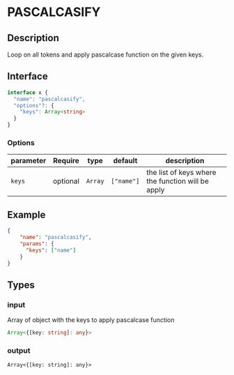 # PASCALCASIFY

## Description

Loop on all tokens and apply pascalcase function on the given keys.

## Interface

```ts
interface x {
  "name": "pascalcasify",
  "options"?: {
    "keys": Array<string>
  }
}
```

### Options
| parameter | Require    | type      | default    | description                                       |
| --------- | ---------- | --------- | ---------- | ------------------------------------------------- |
| `keys`    | optional   | `Array`   | `["name"]` | the list of keys where the function will be apply |

## Example 

```json
{
    "name": "pascalcasify",
    "params": {
      "keys": ["name"]
    }
}
```

## Types

### input

Array of object with the keys to apply pascalcase function

```ts
Array<{[key: string]: any}>
```

### output


```
Array<{[key: string]: any}>
```
